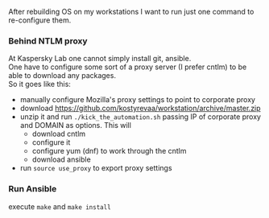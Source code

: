 After rebuilding OS on my workstations I want to run just one command to re-configure them.

### Behind NTLM proxy
At Kaspersky Lab one cannot simply install git, ansible.  
One have to configure some sort of a proxy server (I prefer cntlm) to be able to download any packages.  
So it goes like this:
  - manually configure Mozilla's proxy settings to point to corporate proxy
  - download https://github.com/kostyrevaa/workstation/archive/master.zip
  - unzip it and run `./kick_the_automation.sh` passing IP of corporate proxy and DOMAIN as options. This will
    - download cntlm
    - configure it
    - configure yum (dnf) to work through the cntlm
    - download ansible
  - run `source use_proxy` to export proxy settings

### Run Ansible
execute `make` and `make install`
